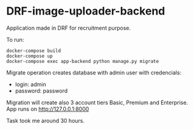 # DRF-image-uploader-backend
Application made in DRF for recruitment purpose.

To run:

```
docker-compose build
docker-compose up
docker-compose exec app-backend python manage.py migrate
```

Migrate operation creates database with admin user with credencials:

- login: admin
- password: password

Migration will create also 3 account tiers Basic, Premium and Enterprise. App runs on http://127.0.0.1:8000

Task took me around 30 hours.